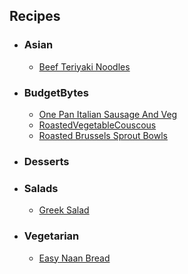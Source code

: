 ## Recipes
- ### Asian ###
  - [Beef Teriyaki Noodles](Asian/Beef_Teriyaki_Noodles.md)

- ### BudgetBytes ###
  - [One Pan Italian Sausage And Veg](BudgetBytes/One_Pan_Italian_Sausage_And_Veg.md)
  - [RoastedVegetableCouscous](BudgetBytes/RoastedVegetableCouscous.md)
  - [Roasted Brussels Sprout Bowls](BudgetBytes/Roasted_Brussels_Sprout_Bowls.md)

- ### Desserts ###

- ### Salads ###
  - [Greek Salad](Salads/Greek_Salad.md)

- ### Vegetarian ###
  - [Easy Naan Bread](Vegetarian/Easy_Naan_Bread.md)

